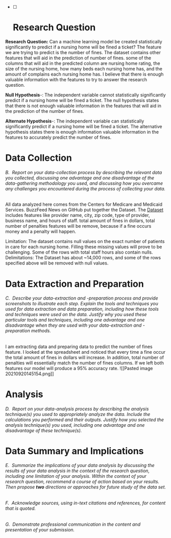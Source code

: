 - [ ] # **Research Question**

**Research Question:** Can a machine learning model be created statistically significantly to predict if a nursing home will be fined a ticket?
The feature we are trying to predict is the number of fines. The dataset contains other features that will aid in the prediction of number of fines. some of the columns that will aid in the predicted column are nursing home rating, the size of the nursing home, how many beds each nursing home has, and the amount of complains each nursing home has. I believe that there is enough valuable information with the features to try to answer the research question.

**Null Hypothesis**-: The independent variable cannot statistically significantly predict if a nursing home will be fined a ticket. The null hypothesis states that there is not enough valuable information in the features that will aid in the prediction of the number of fines. 

**Alternate Hypothesis**-: The independent variable can statistically significantly predict if a nursing home will be fined a ticket. The alternative hypothesis states there is enough information valuable information in the features to accurately predict the number of fines.

# **Data Collection**

###### B.  Report on your data-collection process by describing the relevant data you collected, discussing one advantage and one disadvantage of the data-gathering methodology you used, and discussing how you overcame any challenges you encountered during the process of collecting your data.
           

All data analyzed here comes from the Centers for Medicare and Medicaid Services. BuzzFeed News on GitHub put together the Dataset. The [Dataset](https://data.medicare.gov/data/nursing-home-compare) includes features like provider name, city, zip code, type of provider, business name, and hours of staff. total amount of fines in dollars, total number of penalties features will be remove, because if a fine occurs  money and a penalty will happen. 

Limitation: The dataset contains null values on the exact number of patients in care for each nursing home. Filling these missing values will prove to be challenging. Some of the rows with total staff hours also contain nulls. Delimitations: The Dataset has about ~14,000 rows, and some of the rows specified above will be removed with null values.



# **Data Extraction and Preparation**

###### C.  Describe your data-extraction and -preparation process and provide screenshots to illustrate _each_ step. Explain the tools and techniques you used for data extraction and data preparation, including how these tools and techniques were used on the data. Justify why you used these particular tools and techniques, including one advantage and one disadvantage when they are used with your data-extraction and -preparation methods. 

I am extracting data and preparing data to predict the number of fines feature. I looked at the spreadsheet and noticed that every time a fine occur the total amount of fines in dollars will increase. In addition, total number of penalties will essentially match the number of fines columns. If we left both features our model will produce a 95% accuracy rate. ![[Pasted image 20210920145154.png]]


# **Analysis**

###### D.  Report on your data-analysis process by describing the analysis technique(s) you used to appropriately analyze the data. Include the calculations you performed and their outputs. Justify how you selected the analysis technique(s) you used, including one advantage and one disadvantage of these technique(s).

# **Data Summary and Implications**

###### E.  Summarize the implications of your data analysis by discussing the results of your data analysis in the context of the research question, including one limitation of your analysis. Within the context of your research question, recommend a course of action based on your results. Then propose **two** directions or approaches for future study of the data set.

###### F.  Acknowledge sources, using in-text citations and references, for content that is quoted.

###### G.  Demonstrate professional communication in the content and presentation of your submission.
